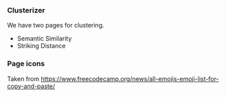 ### Clusterizer
We have two pages for clustering.
* Semantic Similarity
* Striking Distance


### Page icons
Taken from https://www.freecodecamp.org/news/all-emojis-emoji-list-for-copy-and-paste/